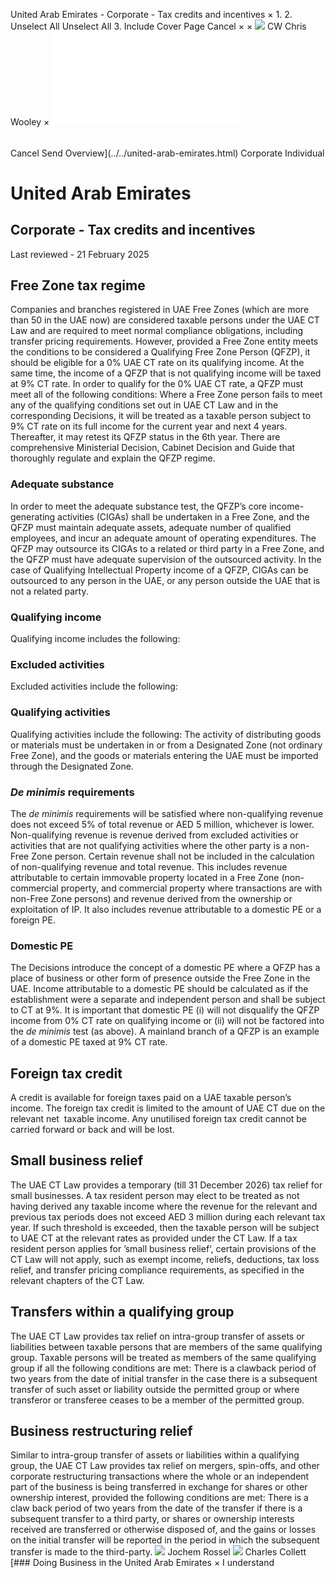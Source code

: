 United Arab Emirates - Corporate - Tax credits and incentives
×
1.
2.
Unselect All
Unselect All
3.
Include Cover Page
Cancel
×
×
![](../../-/media/world-wide-tax-summaries/attachments/global---chris-wooley.ashx%3Frev=ac5e5f3223b34096b1afc2a6009c7320&revision=ac5e5f32-23b3-4096-b1af-c2a6009c7320&hash=859B7ADC84DC2CBEC9760E9E6EE7DE6D0A8BFCDF)
CW
Chris Wooley
×
![](tax-credits-and-incentives.html)
######
Cancel
Send
Overview](../../united-arab-emirates.html)
Corporate
Individual
# United Arab Emirates
## Corporate - Tax credits and incentives
Last reviewed - 21 February 2025
## Free Zone tax regime
Companies and branches registered in UAE Free Zones (which are more than 50 in the UAE now) are considered taxable persons under the UAE CT Law and are required to meet normal compliance obligations, including transfer pricing requirements.
However, provided a Free Zone entity meets the conditions to be considered a Qualifying Free Zone Person (QFZP), it should be eligible for a 0% UAE CT rate on its qualifying income. At the same time, the income of a QFZP that is not qualifying income will be taxed at 9% CT rate.
In order to qualify for the 0% UAE CT rate, a QFZP must meet all of the following conditions:
Where a Free Zone person fails to meet any of the qualifying conditions set out in UAE CT Law and in the corresponding Decisions, it will be treated as a taxable person subject to 9% CT rate on its full income for the current year and next 4 years. Thereafter, it may retest its QFZP status in the 6th year.
There are comprehensive Ministerial Decision, Cabinet Decision and Guide that thoroughly regulate and explain the QFZP regime.
### Adequate substance
In order to meet the adequate substance test, the QFZP’s core income-generating activities (CIGAs) shall be undertaken in a Free Zone, and the QFZP must maintain adequate assets, adequate number of qualified employees, and incur an adequate amount of operating expenditures.
The QFZP may outsource its CIGAs to a related or third party in a Free Zone, and the QFZP must have adequate supervision of the outsourced activity. In the case of Qualifying Intellectual Property income of a QFZP, CIGAs can be outsourced to any person in the UAE, or any person outside the UAE that is not a related party.
### Qualifying income
Qualifying income includes the following:
### Excluded activities
Excluded activities include the following:
### Qualifying activities
Qualifying activities include the following:
The activity of distributing goods or materials must be undertaken in or from a Designated Zone (not ordinary Free Zone), and the goods or materials entering the UAE must be imported through the Designated Zone.
### *De minimis* requirements
The *de minimis* requirements will be satisfied where non-qualifying revenue does not exceed 5% of total revenue or AED 5 million, whichever is lower. Non-qualifying revenue is revenue derived from excluded activities or activities that are not qualifying activities where the other party is a non-Free Zone person.
Certain revenue shall not be included in the calculation of non-qualifying revenue and total revenue. This includes revenue attributable to certain immovable property located in a Free Zone (non-commercial property, and commercial property where transactions are with non-Free Zone persons) and revenue derived from the ownership or exploitation of IP. It also includes revenue attributable to a domestic PE or a foreign PE.
### Domestic PE
The Decisions introduce the concept of a domestic PE where a QFZP has a place of business or other form of presence outside the Free Zone in the UAE. Income attributable to a domestic PE should be calculated as if the establishment were a separate and independent person and shall be subject to CT at 9%.
It is important that domestic PE (i) will not disqualify the QFZP income from 0% CT rate on qualifying income or (ii) will not be factored into the *de minimis* test (as above). A mainland branch of a QFZP is an example of a domestic PE taxed at 9% CT rate.
## Foreign tax credit
A credit is available for foreign taxes paid on a UAE taxable person’s income. The foreign tax credit is limited to the amount of UAE CT due on the relevant net  taxable income. Any unutilised foreign tax credit cannot be carried forward or back and will be lost.
## Small business relief
The UAE CT Law provides a temporary (till 31 December 2026) tax relief for small businesses. A tax resident person may elect to be treated as not having derived any taxable income where the revenue for the relevant and previous tax periods does not exceed AED 3 million during each relevant tax year. If such threshold is exceeded, then the taxable person will be subject to UAE CT at the relevant rates as provided under the CT Law.
If a tax resident person applies for ’small business relief‘, certain provisions of the CT Law will not apply, such as exempt income, reliefs, deductions, tax loss relief, and transfer pricing compliance requirements, as specified in the relevant chapters of the CT Law.
## Transfers within a qualifying group
The UAE CT Law provides tax relief on intra-group transfer of assets or liabilities between taxable persons that are members of the same qualifying group. Taxable persons will be treated as members of the same qualifying group if all the following conditions are met:
There is a clawback period of two years from the date of initial transfer in the case there is a subsequent transfer of such asset or liability outside the permitted group or where transferor or transferee ceases to be a member of the permitted group.
## Business restructuring relief
Similar to intra-group transfer of assets or liabilities within a qualifying group, the UAE CT Law provides tax relief on mergers, spin-offs, and other corporate restructuring transactions where the whole or an independent part of the business is being transferred in exchange for shares or other ownership interest, provided the following conditions are met:
There is a claw back period of two years from the date of the transfer if there is a subsequent transfer to a third party, or shares or ownership interests received are transferred or otherwise disposed of, and the gains or losses on the initial transfer will be reported in the period in which the subsequent transfer is made to the third-party.
![](../../-/media/world-wide-tax-summaries/attachments/uae---jochem_rossel.ashx%3Frev=f128c625a29b4b58911e8af5d94c89c8&revision=f128c625-a29b-4b58-911e-8af5d94c89c8&hash=BE2C1AE6928A1142909DAC2AAA302BB3661E4BBD)
Jochem Rossel
![](../../-/media/world-wide-tax-summaries/unitedarabemiratescharles-collettct-team-photosjpg20250211080938745.ashx%3Frev=3996917b0a434adf8f8f119facba1a70&revision=3996917b-0a43-4adf-8f8f-119facba1a70&hash=871D858DF52795A6030E58E02D089862922DF7C5)
Charles Collett
[### Doing Business in the United Arab Emirates
×
I understand